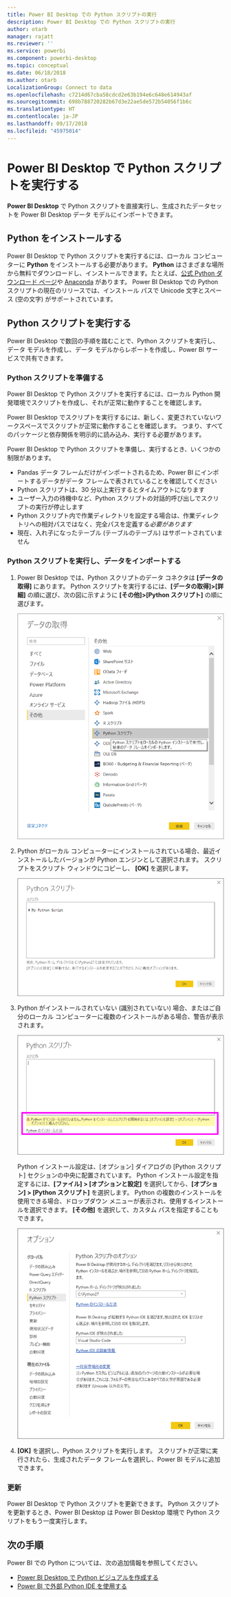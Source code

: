 ```yaml
---
title: Power BI Desktop での Python スクリプトの実行
description: Power BI Desktop での Python スクリプトの実行
author: otarb
manager: rajatt
ms.reviewer: ''
ms.service: powerbi
ms.component: powerbi-desktop
ms.topic: conceptual
ms.date: 06/18/2018
ms.author: otarb
LocalizationGroup: Connect to data
ms.openlocfilehash: c7214d67cba58cdcd2e63b194e6c648e614943af
ms.sourcegitcommit: 698b788720282b67d3e22ae5de572b54056f1b6c
ms.translationtype: HT
ms.contentlocale: ja-JP
ms.lasthandoff: 09/17/2018
ms.locfileid: "45975014"
---
```

# <a name="run-python-scripts-in-power-bi-desktop"></a>Power BI Desktop で Python スクリプトを実行する
**Power BI Desktop** で Python スクリプトを直接実行し、生成されたデータセットを Power BI Desktop データ モデルにインポートできます。

## <a name="install-python"></a>Python をインストールする
Power BI Desktop で Python スクリプトを実行するには、ローカル コンピューターに **Python** をインストールする必要があります。 **Python** はさまざまな場所から無料でダウンロードし、インストールできます。たとえば、[公式 Python ダウンロード ページ](https://www.python.org/)や [Anaconda](https://anaconda.org/anaconda/python/) があります。 Power BI Desktop での Python スクリプトの現在のリリースでは、インストール パスで Unicode 文字とスペース (空の文字) がサポートされています。

## <a name="run-python-scripts"></a>Python スクリプトを実行する
Power BI Desktop で数回の手順を踏むことで、Python スクリプトを実行し、データ モデルを作成し、データ モデルからレポートを作成し、Power BI サービスで共有できます。

### <a name="prepare-a-python-script"></a>Python スクリプトを準備する
Power BI Desktop で Python スクリプトを実行するには、ローカル Python 開発環境でスクリプトを作成し、それが正常に動作することを確認します。

Power BI Desktop でスクリプトを実行するには、新しく、変更されていないワークスペースでスクリプトが正常に動作することを確認します。 つまり、すべてのパッケージと依存関係を明示的に読み込み、実行する必要があります。

Power BI Desktop で Python スクリプトを準備し、実行するとき、いくつかの制限があります。

* Pandas データ フレームだけがインポートされるため、Power BI にインポートするデータがデータ フレームで表されていることを確認してください
* Python スクリプトは、30 分以上実行するとタイムアウトになります
* ユーザー入力の待機中など、Python スクリプトの対話的呼び出しでスクリプトの実行が停止します
* Python スクリプト内で作業ディレクトリを設定する場合は、作業ディレクトリへの相対パスではなく、完全パスを定義する*必要があります*
* 現在、入れ子になったテーブル (テーブルのテーブル) はサポートされていません 

### <a name="run-your-python-script-and-import-data"></a>Python スクリプトを実行し、データをインポートする
1. Power BI Desktop では、Python スクリプトのデータ コネクタは **[データの取得]** にあります。 Python スクリプトを実行するには、**[データの取得]&gt;[詳細]** の順に選び、次の図に示すように **[その他]&gt;[Python スクリプト]** の順に選びます。
   
   ![](media/desktop-python-scripts/python-scripts-1.png)
2. Python がローカル コンピューターにインストールされている場合、最近インストールしたバージョンが Python エンジンとして選択されます。 スクリプトをスクリプト ウィンドウにコピーし、 **[OK]** を選択します。
   
   ![](media/desktop-python-scripts/python-scripts-2.png)
3. Python がインストールされていない (識別されていない) 場合、またはご自分のローカル コンピューターに複数のインストールがある場合、警告が表示されます。
   
   ![](media/desktop-python-scripts/python-scripts-3.png)
   
   Python インストール設定は、[オプション] ダイアログの [Python スクリプト] セクションの中央に配置されています。 Python インストール設定を指定するには、**[ファイル] > [オプションと設定]** を選択してから、**[オプション] > [Python スクリプト]** を選択します。 Python の複数のインストールを使用できる場合、ドロップダウン メニューが表示され、使用するインストールを選択できます。 **[その他]** を選択して、カスタム パスを指定することもできます。
   
   ![](media/desktop-python-scripts/python-scripts-4.png)
4. **[OK]** を選択し、Python スクリプトを実行します。 スクリプトが正常に実行されたら、生成されたデータ フレームを選択し、Power BI モデルに追加できます。

### <a name="refresh"></a>更新
Power BI Desktop で Python スクリプトを更新できます。 Python スクリプトを更新するとき、Power BI Desktop は Power BI Desktop 環境で Python スクリプトをもう一度実行します。

## <a name="next-steps"></a>次の手順
Power BI での Python については、次の追加情報を参照してください。

* [Power BI Desktop で Python ビジュアルを作成する](desktop-python-visuals.md)
* [Power BI で外部 Python IDE を使用する](desktop-python-ide.md)